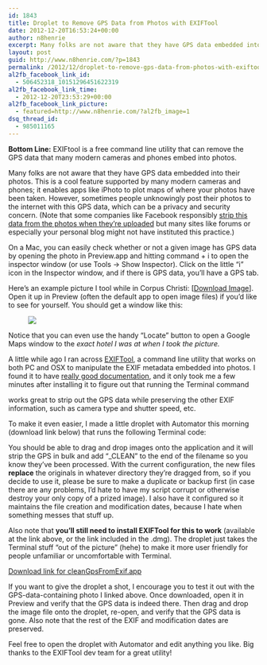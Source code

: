 ```yaml
---
id: 1843
title: Droplet to Remove GPS Data from Photos with EXIFTool
date: 2012-12-20T16:53:24+00:00
author: n8henrie
excerpt: Many folks are not aware that they have GPS data embedded into their photos. This is a cool feature supported by many modern cameras and phones; it enables apps like iPhoto to plot maps of where your photos have been taken. However, sometimes people unknowingly post their photos to the internet with this GPS data, which can be a privacy and security concern.
layout: post
guid: http://www.n8henrie.com/?p=1843
permalink: /2012/12/droplet-to-remove-gps-data-from-photos-with-exiftool/
al2fb_facebook_link_id:
  - 506452318_10151296451622319
al2fb_facebook_link_time:
  - 2012-12-20T23:53:29+00:00
al2fb_facebook_link_picture:
  - featured=http://www.n8henrie.com/?al2fb_image=1
dsq_thread_id:
  - 985011165
---
```

**Bottom Line:** EXIFtool is a free command line utility that can remove the GPS data that many modern cameras and phones embed into photos.
  
<!--more-->

Many folks are not aware that they have GPS data embedded into their photos. This is a cool feature supported by many modern cameras and phones; it enables apps like iPhoto to plot maps of where your photos have been taken. However, sometimes people unknowingly post their photos to the internet with this GPS data, which can be a privacy and security concern. (Note that some companies like Facebook responsibly [strip this data from the photos when they&#8217;re uploaded](http://www.windowsitpro.com/blog/security-blog-12/socialmedia/facebook-handles-image-exif-data-141543#/0) but many sites like forums or especially your personal blog might not have instituted this practice.)

On a Mac, you can easily check whether or not a given image has GPS data by opening the photo in Preview.app and hitting command + i to open the inspector window (or use Tools -> Show Inspector). Click on the little &#8220;i&#8221; icon in the Inspector window, and if there is GPS data, you&#8217;ll have a GPS tab.

Here&#8217;s an example picture I tool while in Corpus Christi: [[Download Image](http://cl.ly/image/1p3Y1v3q1e0r)]. Open it up in Preview (often the default app to open image files) if you&#8217;d like to see for yourself. You should get a window like this:<figure> 

![](http://n8henrie.com/wp-content/uploads/2012/12/20121220-ScreenShot-50.jpg)</figure> 

Notice that you can even use the handy &#8220;Locate&#8221; button to open a Google Maps window to the _exact hotel I was at when I took the picture._

A little while ago I ran across [EXIFTool](http://www.sno.phy.queensu.ca/~phil/exiftool/), a command line utility that works on both PC and OSX to manipulate the EXIF metadata embedded into photos. I found it to have [really good documentation](http://www.sno.phy.queensu.ca/~phil/exiftool/exiftool_pod.html "EXIFTool Man Page"), and it only took me a few minutes after installing it to figure out that running the Terminal command



works great to strip out the GPS data while preserving the other EXIF information, such as camera type and shutter speed, etc.

To make it even easier, I made a little droplet with Automator this morning (download link below) that runs the following Terminal code:



You should be able to drag and drop images onto the application and it will strip the GPS in bulk and add &#8220;_CLEAN&#8221; to the end of the filename so you know they&#8217;ve been processed. With the current configuration, the new files **replace** the originals in whatever directory they&#8217;re dragged from, so if you decide to use it, please be sure to make a duplicate or backup first (in case there are any problems, I&#8217;d hate to have my script corrupt or otherwise destroy your only copy of a prized image). I also have it configured so it maintains the file creation and modification dates, because I hate when something messes that stuff up.

Also note that **you&#8217;ll still need to install EXIFTool for this to work** (available at the link above, or the link included in the .dmg). The droplet just takes the Terminal stuff &#8220;out of the picture&#8221; (hehe) to make it more user friendly for people unfamiliar or uncomfortable with Terminal.

[Download link for cleanGpsFromExif.app](http://n8henrie.com/wp-content/uploads/2012/12/cleanGPSFromEXIF.dmg)

If you want to give the droplet a shot, I encourage you to test it out with the GPS-data-containing photo I linked above. Once downloaded, open it in Preview and verify that the GPS data is indeed there. Then drag and drop the image file onto the droplet, re-open, and verify that the GPS data is gone. Also note that the rest of the EXIF and modification dates are preserved.

Feel free to open the droplet with Automator and edit anything you like. Big thanks to the EXIFTool dev team for a great utility!